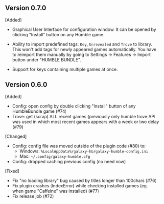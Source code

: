## Version 0.7.0

[Added]

- Graphical User Interface for configuration window.
    It can be opened by clicking "Install" button on any Humble game.

- Ability to import predefined tags: `Key`, `Unrevealed` and `Trove` to library. 
    This won't add tags for newly appeared games automatically. You have to reimport them manually by going to Settings -> Features -> Import button under "HUMBLE BUNDLE".

- Support for keys containing multiple games at once.


## Version 0.6.0

[Added] 
- Config: open config by double clicking "Install" button of any HumbleBundle game (#74)
- Trove: get (scrap) ALL recent games (previously only humble trove API was used in which most recent games appears with a week or two delay (#79)

[Changed]
- Config: config file was moved outside of the plugin code (#80) to:
    - Windows: `%LocalAppData%/galaxy-hb/galaxy-humble-config.ini`
    - Mac: `~/.config/galaxy-humble.cfg`
- Config: dropped caching previous config (no need now)

[Fixed]
- Fix "no loading library" bug caused by titles longer than 100chars (#76)
- Fix plugin crashes (IndexError) while checking installed games (eg. when game "Caffeine" was installed) (#77)
- Fix release job (#72)